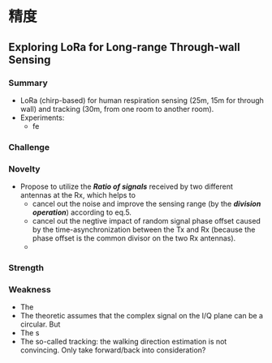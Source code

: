 # 精度
## Exploring LoRa for Long-range Through-wall Sensing
### Summary
- LoRa (chirp-based) for human respiration sensing (25m, 15m for through wall) and tracking (30m, from one room to another room).
- Experiments:
  -  fe

### Challenge

### Novelty
- Propose to utilize the ***Ratio of signals*** received by two different antennas at the Rx, which helps to 
  - cancel out the noise and improve the sensing range (by the ***division operation***) according to eq.5.
  - cancel out the negtive impact of random signal phase offset caused by the time-asynchronization between the Tx and Rx (because the phase offset is the common divisor on the two Rx antennas).
  - 
### Strength

### Weakness
- The 
- The theoretic assumes that the complex signal on the I/Q plane can be a circular. But 
- The s
- The so-called tracking: the walking direction estimation is not convincing. Only take forward/back into consideration?
